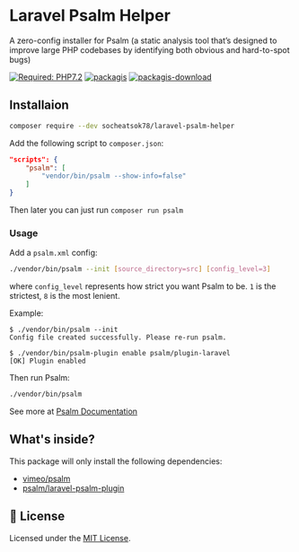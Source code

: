 # Laravel Psalm Helper

A zero-config installer for Psalm (a static analysis tool that’s designed to improve large PHP codebases by identifying both obvious and hard-to-spot bugs)

[![Required: PHP7.2](https://img.shields.io/packagist/php-v/socheatsok78/laravel-psalm-helper)](https://packagist.org/packages/socheatsok78/laravel-psalm-helper) [![packagis](https://img.shields.io/packagist/v/socheatsok78/laravel-psalm-helper)](https://packagist.org/packages/socheatsok78/laravel-psalm-helper) [![packagis-download](https://img.shields.io/packagist/dm/socheatsok78/laravel-psalm-helper)](https://packagist.org/packages/socheatsok78/laravel-psalm-helper)

## Installaion
```bash
composer require --dev socheatsok78/laravel-psalm-helper
```

Add the following script to `composer.json`:
```json
"scripts": {
    "psalm": [
        "vendor/bin/psalm --show-info=false"
    ]
}
```
Then later you can just run `composer run psalm`

### Usage

Add a `psalm.xml` config:

```bash
./vendor/bin/psalm --init [source_directory=src] [config_level=3]
```

where `config_level` represents how strict you want Psalm to be. `1` is the strictest, `8` is the most lenient.

Example:
```console
$ ./vendor/bin/psalm --init
Config file created successfully. Please re-run psalm.

$ ./vendor/bin/psalm-plugin enable psalm/plugin-laravel
[OK] Plugin enabled
```

Then run Psalm:

```bash
./vendor/bin/psalm
```

See more at [Psalm Documentation](https://psalm.dev/docs/)

## What's inside?

This package will only install the following dependencies:
- [vimeo/psalm](https://github.com/vimeo/psalm)
- [psalm/laravel-psalm-plugin](https://github.com/psalm/laravel-psalm-plugin)

## :memo: License

Licensed under the [MIT License](./LICENSE).
